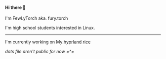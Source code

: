 #### Hi there 👋
I'm FewLyTorch aka. fury.torch

I'm high school students interested in Linux.

---

I'm currently working on [My hyprland rice](https://github.com/FewLy-Torch-1861/Hyprland-Dots)

*dots file aren't public for now =^=*
